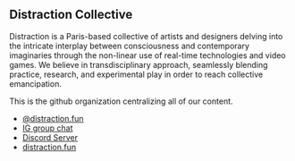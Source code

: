 ## Distraction Collective

Distraction is a Paris-based collective of artists and designers delving into the intricate interplay between consciousness and contemporary imaginaries through the non-linear use of real-time technologies and video games. We believe in transdisciplinary approach, seamlessly blending practice, research, and experimental play in order to reach collective emancipation.

This is the github organization centralizing all of our content.

- [@distraction.fun](https://www.instagram.com/distraction.fun)
- [IG group chat](https://www.instagram.com/direct/t/6112646205496507/)
- [Discord Server](https://discord.gg/ZHffdXmK)
- [distraction.fun](https://distraction.fun/)

